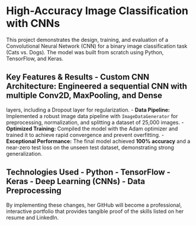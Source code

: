 # High-Accuracy Image Classification with CNNs 
This project demonstrates the design, training, and evaluation of a Convolutional Neural Network (CNN) for a 
binary image classification task (Cats vs. Dogs). The model was built from scratch using Python, TensorFlow, and 
Keras. 
## Key Features & Results - **Custom CNN Architecture:** Engineered a sequential CNN with multiple Conv2D, MaxPooling, and Dense 
layers, including a Dropout layer for regularization. - **Data Pipeline:** Implemented a robust image data pipeline with `ImageDataGenerator` for preprocessing, 
normalization, and splitting a dataset of 25,000 images. - **Optimized Training:** Compiled the model with the Adam optimizer and trained it to achieve rapid convergence 
and prevent overfitting. - **Exceptional Performance:** The final model achieved **100% accuracy** and a near-zero test loss on the 
unseen test dataset, demonstrating strong generalization. 
## Technologies Used - Python - TensorFlow - Keras - Deep Learning (CNNs) - Data Preprocessing 
By implementing these changes, her GitHub will become a professional, interactive portfolio that provides tangible 
proof of the skills listed on her resume and LinkedIn.
